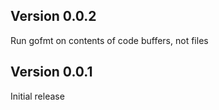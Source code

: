 ## Version 0.0.2

Run gofmt on contents of code buffers, not files

## Version 0.0.1

Initial release
